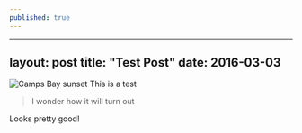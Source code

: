 ```yaml
---
published: true
---
```



---
layout: post
title:  "Test Post"
date:   2016-03-03
---

![Camps Bay sunset]({{site.baseurl}}/assets/img/CNV00005.JPG)
<span class="dropcap">T</span>his is a test

<blockquote> I wonder how it will turn out </blockquote>

Looks pretty good!
